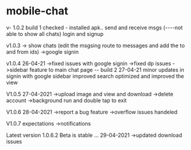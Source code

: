 # mobile-chat
v- 1.0.2 build 1
checked -
installed apk..
send and receive msgs (----not able to show all chats)
login and signup


v1.0.3
-> show chats (edit the msgsing route to messages and add the to and from ids)
->google signin

v1.0.4 26-04-21
->fixed issues with google signin
->fixed dp issues
->sidebar feature to main chat page
 -- build 2 27-04-21
 minor updates in signin with google
 sidebar improved
 search optimized and improved the view

V1.0.5  27-04-2021
->upload image and view and download
->delete account
->background run and double tap to exit

V1.0.6 28-04-2021
->report a bug feature
->overflow issues handeled

V1.0.7 expectations
->notifications

Latest version 1.0.6.2 Beta is stable ... 29-04-2021
->updated download issues
